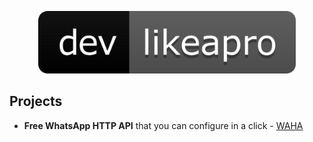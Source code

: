 <p align="center">
    <img src="./images/logo.jpg" alt="Image" height="100px"/>
</p>

## Projects
- **Free WhatsApp HTTP API** that you can configure in a click - [WAHA](https://waha.devlike.pro)
